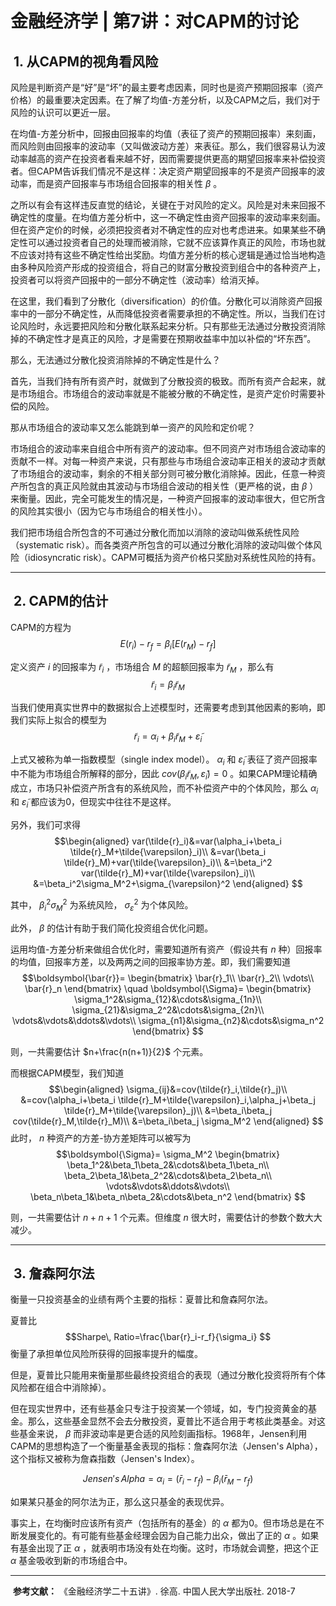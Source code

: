 # 金融经济学 | 第7讲：对CAPM的讨论
##  **1. 从CAPM的视角看风险**

风险是判断资产是“好”是“坏”的最主要考虑因素，同时也是资产预期回报率（资产价格）的最重要决定因素。在了解了均值-方差分析，以及CAPM之后，我们对于风险的认识可以更近一层。

在均值-方差分析中，回报由回报率的均值（表征了资产的预期回报率）来刻画，而风险则由回报率的波动率（又叫做波动方差）来表征。那么，我们很容易认为波动率越高的资产在投资者看来越不好，因而需要提供更高的期望回报率来补偿投资者。但CAPM告诉我们情况不是这样：决定资产期望回报率的不是资产回报率的波动率，而是资产回报率与市场组合回报率的相关性 $\beta$ 。

之所以有会有这样违反直觉的结论，关键在于对风险的定义。风险是对未来回报不确定性的度量。在均值方差分析中，这一不确定性由资产回报率的波动率来刻画。但在资产定价的时候，必须把投资者对不确定性的应对也考虑进来。如果某些不确定性可以通过投资者自己的处理而被消除，它就不应该算作真正的风险，市场也就不应该对持有这些不确定性给出奖励。均值方差分析的核心逻辑是通过恰当地构造由多种风险资产形成的投资组合，将自己的财富分散投资到组合中的各种资产上，投资者可以将资产回报中的一部分不确定性（波动率）给消灭掉。

在这里，我们看到了分散化（diversification）的价值。分散化可以消除资产回报率中的一部分不确定性，从而降低投资者需要承担的不确定性。所以，当我们在讨论风险时，永远要把风险和分散化联系起来分析。只有那些无法通过分散投资消除掉的不确定性才是真正的风险，才是需要在预期收益率中加以补偿的“坏东西”。

那么，无法通过分散化投资消除掉的不确定性是什么？

首先，当我们持有所有资产时，就做到了分散投资的极致。而所有资产合起来，就是市场组合。市场组合的波动率就是不能被分散的不确定性，是资产定价时需要补偿的风险。

那从市场组合的波动率又怎么能跳到单一资产的风险和定价呢？

市场组合的波动率来自组合中所有资产的波动率。但不同资产对市场组合波动率的贡献不一样。对每一种资产来说，只有那些与市场组合波动率正相关的波动才贡献了市场组合的波动率，剩余的不相关部分则可被分散化消除掉。因此，任意一种资产所包含的真正风险就由其波动与市场组合波动的相关性（更严格的说，由 $\beta$ ）来衡量。因此，完全可能发生的情况是，一种资产回报率的波动率很大，但它所含的风险其实很小（因为它与市场组合的相关性小）。

我们把市场组合所包含的不可通过分散化而加以消除的波动叫做系统性风险（systematic risk）。而各类资产所包含的可以通过分散化消除的波动叫做个体风险（idiosyncratic risk）。CAPM可概括为资产价格只奖励对系统性风险的持有。

___
##  **2. CAPM的估计**
  
CAPM的方程为
$$E(r_i)-r_f=\beta_i [E(r_M)-r_f] $$

定义资产 $i$ 的回报率为 $\tilde{r}_i$ ，市场组合 $M$ 的超额回报率为 $\tilde{r}_M$ ，那么有
 $$\tilde{r}_i=\beta_i \tilde{r}_M $$

当我们使用真实世界中的数据拟合上述模型时，还需要考虑到其他因素的影响，即我们实际上拟合的模型为
 $$\tilde{r}_i=\alpha_i+\beta_i \tilde{r}_M+\tilde{\varepsilon}_i $$

上式又被称为单一指数模型（single index model）。 $\alpha_i$ 和 $\tilde{\varepsilon}_i$ 表征了资产回报率中不能为市场组合所解释的部分，因此 $cov(\beta_i \tilde{r}_M,\tilde{\varepsilon}_i)=0$ 。如果CAPM理论精确成立，市场只补偿资产所含有的系统风险，而不补偿资产中的个体风险，那么 $\alpha_i$ 和 $\tilde{\varepsilon}_i$ 都应该为0，但现实中往往不是这样。

另外，我们可求得
$$\begin{aligned} var(\tilde{r}_i)&=var(\alpha_i+\beta_i \tilde{r}_M+\tilde{\varepsilon}_i)\\ &=var(\beta_i \tilde{r}_M)+var(\tilde{\varepsilon}_i)\\ &=\beta_i^2 var(\tilde{r}_M)+var(\tilde{\varepsilon}_i)\\ &=\beta_i^2\sigma_M^2+\sigma_{\varepsilon}^2 \end{aligned} $$

其中， $\beta_i^2\sigma_M^2$ 为系统风险， $\sigma_{\varepsilon}^2$ 为个体风险。

此外， $\beta$ 的估计有助于我们简化投资组合优化问题。

运用均值-方差分析来做组合优化时，需要知道所有资产（假设共有 $n$ 种）回报率的均值，回报率方差，以及两两之间的回报率协方差。即，我们需要知道
 $$\boldsymbol{\bar{r}}= \begin{bmatrix} \bar{r}_1\\ \bar{r}_2\\ \vdots\\ \bar{r}_n \end{bmatrix} \quad \boldsymbol{\Sigma}= \begin{bmatrix} \sigma_1^2&\sigma_{12}&\cdots&\sigma_{1n}\\ \sigma_{21}&\sigma_2^2&\cdots&\sigma_{2n}\\ \vdots&\vdots&\ddots&\vdots\\ \sigma_{n1}&\sigma_{n2}&\cdots&\sigma_n^2 \end{bmatrix} $$

则，一共需要估计 $n+\frac{n(n+1)}{2}$ 个元素。

而根据CAPM模型，我们知道
$$\begin{aligned} \sigma_{ij}&=cov(\tilde{r}_i,\tilde{r}_j)\\ &=cov(\alpha_i+\beta_i \tilde{r}_M+\tilde{\varepsilon}_i,\alpha_j+\beta_j \tilde{r}_M+\tilde{\varepsilon}_j)\\ &=\beta_i\beta_j cov(\tilde{r}_M,\tilde{r}_M)\\ &=\beta_i\beta_j \sigma_M^2 \end{aligned} $$
此时， $n$ 种资产的方差-协方差矩阵可以被写为
 $$\boldsymbol{\Sigma}= \sigma_M^2 \begin{bmatrix} \beta_1^2&\beta_1\beta_2&\cdots&\beta_1\beta_n\\ \beta_2\beta_1&\beta_2^2&\cdots&\beta_2\beta_n\\ \vdots&\vdots&\ddots&\vdots\\ \beta_n\beta_1&\beta_n\beta_2&\cdots&\beta_n^2 \end{bmatrix} $$

则，一共需要估计 $n+n+1$ 个元素。但维度 $n$ 很大时，需要估计的参数个数大大减少。

___
##  **3. 詹森阿尔法**

衡量一只投资基金的业绩有两个主要的指标：夏普比和詹森阿尔法。

夏普比
 $$Sharpe\, Ratio=\frac{\bar{r}_i-r_f}{\sigma_i} $$
衡量了承担单位风险所获得的回报率提升的幅度。

但是，夏普比只能用来衡量那些最终投资组合的表现（通过分散化投资将所有个体风险都在组合中消除掉）。

但在现实世界中，还有些基金只专注于投资某一个领域，如，专门投资黄金的基金。那么，这些基金显然不会去分散投资，夏普比不适合用于考核此类基金。对这些基金来说， $\beta$ 而非波动率是更合适的风险刻画指标。1968年，Jensen利用CAPM的思想构造了一个衡量基金表现的指标：詹森阿尔法（Jensen's Alpha），这个指标又被称为詹森指数（Jensen's Index）。

  $$Jensen's\, Alpha=\alpha_i=(\bar{r}_i-r_f)-\beta_i(\bar{r}_M-r_f) $$

如果某只基金的阿尔法为正，那么这只基金的表现优异。

事实上，在均衡时应该所有资产（包括所有的基金）的 $\alpha$ 都为0。但市场总是在不断发展变化的。有可能有些基金经理会因为自己能力出众，做出了正的 $\alpha$ 。如果有基金出现了正 $\alpha$ ，就表明市场没有处在均衡。这时，市场就会调整，把这个正 $\alpha$ 基金吸收到新的市场组合中。

___

  

 **参考文献：** 《金融经济学二十五讲》. 徐高. 中国人民大学出版社. 2018-7